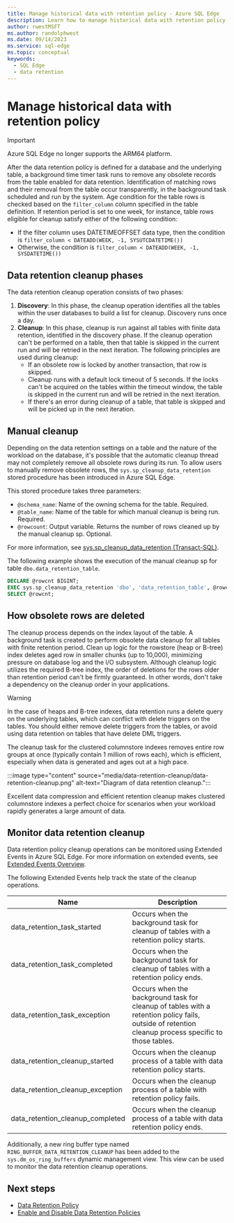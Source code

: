 ```yaml
---
title: Manage historical data with retention policy - Azure SQL Edge
description: Learn how to manage historical data with retention policy in Azure SQL Edge
author: rwestMSFT
ms.author: randolphwest
ms.date: 09/14/2023
ms.service: sql-edge
ms.topic: conceptual
keywords:
  - SQL Edge
  - data retention
---
```

# Manage historical data with retention policy

> [!IMPORTANT]  
> Azure SQL Edge no longer supports the ARM64 platform.

After the data retention policy is defined for a database and the underlying table, a background time timer task runs to remove any obsolete records from the table enabled for data retention. Identification of matching rows and their removal from the table occur transparently, in the background task scheduled and run by the system. Age condition for the table rows is checked based on the `filter_column` column specified in the table definition. If retention period is set to one week, for instance, table rows eligible for cleanup satisfy either of the following condition:

- If the filter column uses DATETIMEOFFSET data type, then the condition is `filter_column < DATEADD(WEEK, -1, SYSUTCDATETIME())`
- Otherwise, the condition is `filter_column < DATEADD(WEEK, -1, SYSDATETIME())`

## Data retention cleanup phases

The data retention cleanup operation consists of two phases:

1. **Discovery**: In this phase, the cleanup operation identifies all the tables within the user databases to build a list for cleanup. Discovery runs once a day.
1. **Cleanup**: In this phase, cleanup is run against all tables with finite data retention, identified in the discovery phase. If the cleanup operation can't be performed on a table, then that table is skipped in the current run and will be retried in the next iteration. The following principles are used during cleanup:
   - If an obsolete row is locked by another transaction, that row is skipped.
   - Cleanup runs with a default lock timeout of 5 seconds. If the locks can't be acquired on the tables within the timeout window, the table is skipped in the current run and will be retried in the next iteration.
   - If there's an error during cleanup of a table, that table is skipped and will be picked up in the next iteration.

## Manual cleanup

Depending on the data retention settings on a table and the nature of the workload on the database, it's possible that the automatic cleanup thread may not completely remove all obsolete rows during its run. To allow users to manually remove obsolete rows, the `sys.sp_cleanup_data_retention` stored procedure has been introduced in Azure SQL Edge.

This stored procedure takes three parameters:

- `@schema_name`: Name of the owning schema for the table. Required.
- `@table_name`: Name of the table for which manual cleanup is being run. Required.
- `@rowcount`: Output variable. Returns the number of rows cleaned up by the manual cleanup sp. Optional.

For more information, see [sys.sp_cleanup_data_retention (Transact-SQL)](sys-sp-cleanup-data-retention.md).

The following example shows the execution of the manual cleanup sp for table `dbo.data_retention_table`.

```sql
DECLARE @rowcnt BIGINT;
EXEC sys.sp_cleanup_data_retention 'dbo', 'data_retention_table', @rowcnt OUTPUT;
SELECT @rowcnt;
```

## How obsolete rows are deleted

The cleanup process depends on the index layout of the table. A background task is created to perform obsolete data cleanup for all tables with finite retention period. Clean up logic for the rowstore (heap or B-tree) index deletes aged row in smaller chunks (up to 10,000), minimizing pressure on database log and the I/O subsystem. Although cleanup logic utilizes the required B-tree index, the order of deletions for the rows older than retention period can't be firmly guaranteed. In other words, don't take a dependency on the cleanup order in your applications.

> [!WARNING]  
> In the case of heaps and B-tree indexes, data retention runs a delete query on the underlying tables, which can conflict with delete triggers on the tables. You should either remove delete triggers from the tables, or avoid using data retention on tables that have delete DML triggers.

The cleanup task for the clustered columnstore indexes removes entire row groups at once (typically contain 1 million of rows each), which is efficient, especially when data is generated and ages out at a high pace.

:::image type="content" source="media/data-retention-cleanup/data-retention-cleanup.png" alt-text="Diagram of data retention cleanup.":::

Excellent data compression and efficient retention cleanup makes clustered columnstore indexes a perfect choice for scenarios when your workload rapidly generates a large amount of data.

## Monitor data retention cleanup

Data retention policy cleanup operations can be monitored using Extended Events in Azure SQL Edge. For more information on extended events, see [Extended Events Overview](/sql/relational-databases/extended-events/extended-events).

The following Extended Events help track the state of the cleanup operations.

| Name | Description |
| --- | --- |
| data_retention_task_started | Occurs when the background task for cleanup of tables with a retention policy starts. |
| data_retention_task_completed | Occurs when the background task for cleanup of tables with a retention policy ends. |
| data_retention_task_exception | Occurs when the background task for cleanup of tables with a retention policy fails, outside of retention cleanup process specific to those tables. |
| data_retention_cleanup_started | Occurs when the cleanup process of a table with data retention policy starts. |
| data_retention_cleanup_exception | Occurs when the cleanup process of a table with retention policy fails. |
| data_retention_cleanup_completed | Occurs when the cleanup process of a table with data retention policy ends. |

Additionally, a new ring buffer type named `RING_BUFFER_DATA_RETENTION_CLEANUP` has been added to the `sys.dm_os_ring_buffers` dynamic management view. This view can be used to monitor the data retention cleanup operations.

## Next steps

- [Data Retention Policy](data-retention-overview.md)
- [Enable and Disable Data Retention Policies](data-retention-enable-disable.md)
